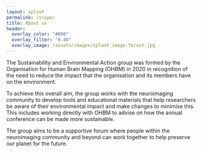 ```yaml
---
layout: splash
permalink: /scope/
title: About us
header:
  overlay_color: "#000"
  overlay_filter: "0.40"
  overlay_image: /assets/images/splash_image-forest.jpg
---
```


The Sustainability and Environmental Action group was formed by the Organisation for Human Brain Mapping (OHBM) in 2020 in recognition of the need to reduce the impact that the organisation and its members have on the environment.

To achieve this overall aim, the group works with the neuroimaging community to develop tools and educational materials that help researchers be aware of their environmental impact and make changes to minimise this. This includes working directly with OHBM to advise on how the annual conference can be made more sustainable.

The group aims to be a supportive forum where people within the neuroimaging community and beyond can work together to help preserve our planet for the future.
